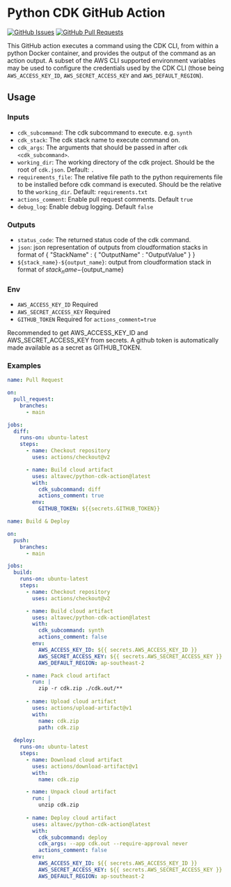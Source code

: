 # Python CDK GitHub Action

[![GitHub Issues](https://img.shields.io/github/issues/altavec/python-cdk-action.svg)](https://github.com/altavec/python-cdk-action/issues/)
[![GitHub Pull Requests](https://img.shields.io/github/issues-pr/altavec/python-cdk-action.svg)](https://github.com/altavec/python-cdk-action/pulls/)

This GitHub action executes a command using the CDK CLI, from within a python Docker container, and provides the output of the command as an action output. A subset of the AWS CLI supported environment variables may be used to configure the credentials used by the CDK CLI (those being `AWS_ACCESS_KEY_ID`, `AWS_SECRET_ACCESS_KEY` and `AWS_DEFAULT_REGION`).

## Usage

### Inputs

* `cdk_subcommand`: The cdk subcommand to execute. e.g. `synth`
* `cdk_stack`: The cdk stack name to execute command on.
* `cdk_args`: The arguments that should be passed in after `cdk <cdk_subcommand>`.
* `working_dir`: The working directory of the cdk project. Should be the root of `cdk.json`. Default: `.`
* `requirements_file`: The relative file path to the python requirements file to be installed before cdk command is executed. Should be the relative to the `working_dir`. Default: `requirements.txt`
* `actions_comment`: Enable pull request comments. Default `true`
* `debug_log`: Enable debug logging. Default `false`

### Outputs

* `status_code`: The returned status code of the cdk command.
* `json`: json representation of outputs from cloudformation stacks in format of { "StackName" : { "OutputName" : "OutputValue" } }
* `${stack_name}-${output_name}`: output from cloudformation stack in format of ${stack_name}-${output_name}

### Env

* `AWS_ACCESS_KEY_ID` Required
* `AWS_SECRET_ACCESS_KEY` Required
* `GITHUB_TOKEN` Required for `actions_comment=true`

Recommended to get AWS_ACCESS_KEY_ID and AWS_SECRET_ACCESS_KEY from secrets. A github token is automatically made available as a secret as GITHUB_TOKEN.

### Examples

```yaml
name: Pull Request

on:
  pull_request:
    branches:
      - main

jobs:
  diff:
    runs-on: ubuntu-latest
    steps:
      - name: Checkout repository
        uses: actions/checkout@v2

      - name: Build cloud artifact
        uses: altavec/python-cdk-action@latest
        with:
          cdk_subcommand: diff
          actions_comment: true
        env:
          GITHUB_TOKEN: ${{secrets.GITHUB_TOKEN}}
```

```yaml
name: Build & Deploy

on:
  push:
    branches:
      - main

jobs:
  build:
    runs-on: ubuntu-latest
    steps:
      - name: Checkout repository
        uses: actions/checkout@v2

      - name: Build cloud artifact
        uses: altavec/python-cdk-action@latest
        with:
          cdk_subcommand: synth
          actions_comment: false
        env:
          AWS_ACCESS_KEY_ID: ${{ secrets.AWS_ACCESS_KEY_ID }}
          AWS_SECRET_ACCESS_KEY: ${{ secrets.AWS_SECRET_ACCESS_KEY }}
          AWS_DEFAULT_REGION: ap-southeast-2

      - name: Pack cloud artifact
        run: |
          zip -r cdk.zip ./cdk.out/**
      
      - name: Upload cloud artifact
        uses: actions/upload-artifact@v1
        with:
          name: cdk.zip
          path: cdk.zip
    
  deploy:
    runs-on: ubuntu-latest
    steps:
      - name: Download cloud artifact
        uses: actions/download-artifact@v1
        with:
          name: cdk.zip

      - name: Unpack cloud artifact
        run: |
          unzip cdk.zip
      
      - name: Deploy cloud artifact
        uses: altavec/python-cdk-action@latest
        with:
          cdk_subcommand: deploy
          cdk_args: --app cdk.out --require-approval never
          actions_comment: false
        env:
          AWS_ACCESS_KEY_ID: ${{ secrets.AWS_ACCESS_KEY_ID }}
          AWS_SECRET_ACCESS_KEY: ${{ secrets.AWS_SECRET_ACCESS_KEY }}
          AWS_DEFAULT_REGION: ap-southeast-2
```